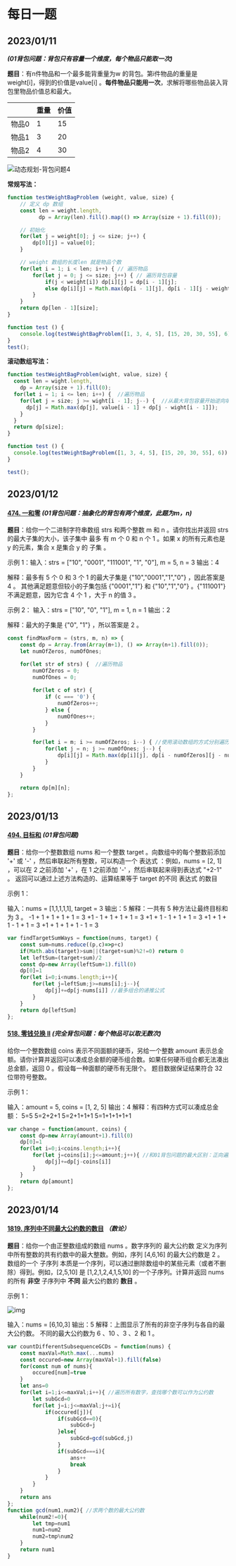 # 每日一题

## 2023/01/11

***(01背包问题：背包只有容量一个维度，每个物品只能取一次)***

**题目**：有n件物品和一个最多能背重量为w 的背包。第i件物品的重量是weight[i]，得到的价值是value[i] 。**每件物品只能用一次**，求解将哪些物品装入背包里物品价值总和最大。

|   | 重量 | 价值 |
| - | --- | ---- |
| 物品0  | 1  | 15  |
| 物品1  | 3  | 20  |
| 物品2  | 4  | 30  |

![动态规划-背包问题4](https://img-blog.csdnimg.cn/20210118163425129.jpg)

**常规写法：**

```javascript
function testWeightBagProblem (weight, value, size) {
    // 定义 dp 数组
    const len = weight.length,
          dp = Array(len).fill().map(() => Array(size + 1).fill(0));

    // 初始化
    for(let j = weight[0]; j <= size; j++) {
        dp[0][j] = value[0];
    }

    // weight 数组的长度len 就是物品个数
    for(let i = 1; i < len; i++) { // 遍历物品
        for(let j = 0; j <= size; j++) { // 遍历背包容量
            if(j < weight[i]) dp[i][j] = dp[i - 1][j];
            else dp[i][j] = Math.max(dp[i - 1][j], dp[i - 1][j - weight[i]] + value[i]);
        }
    }
	return dp[len - 1][size];
}

function test () {
    console.log(testWeightBagProblem([1, 3, 4, 5], [15, 20, 30, 55], 6));
}
test();
```

**滚动数组写法：**

```javascript
function testWeightBagProblem(wight, value, size) {
  const len = wight.length, 
    dp = Array(size + 1).fill(0);
  for(let i = 1; i <= len; i++) {  //遍历物品
    for(let j = size; j >= wight[i - 1]; j--) {  //从最大背包容量开始逆向填充dp数组，防止重复填充
      dp[j] = Math.max(dp[j], value[i - 1] + dp[j - wight[i - 1]]);
    }
  }
  return dp[size];
}

function test () {
  console.log(testWeightBagProblem([1, 3, 4, 5], [15, 20, 30, 55], 6));
}

test();
```

## 2023/01/12

#### [474. 一和零](https://leetcode.cn/problems/ones-and-zeroes/)  ***(01背包问题：抽象化的背包有两个维度，此题为m，n)***

**题目**：给你一个二进制字符串数组 strs 和两个整数 m 和 n 。请你找出并返回 strs 的最大子集的大小，该子集中 最多 有 m 个 0 和 n 个 1 。如果 x 的所有元素也是 y 的元素，集合 x 是集合 y 的 子集 。

示例 1：输入：strs = ["10", "0001", "111001", "1", "0"], m = 5, n = 3 输出：4

解释：最多有 5 个 0 和 3 个 1 的最大子集是 {"10","0001","1","0"} ，因此答案是 4 。 其他满足题意但较小的子集包括 {"0001","1"} 和 {"10","1","0"} 。{"111001"} 不满足题意，因为它含 4 个 1 ，大于 n 的值 3 。

示例 2： 输入：strs = ["10", "0", "1"], m = 1, n = 1 输出：2 

解释：最大的子集是 {"0", "1"} ，所以答案是 2 。

```javascript
const findMaxForm = (strs, m, n) => {
    const dp = Array.from(Array(m+1), () => Array(n+1).fill(0));
    let numOfZeros, numOfOnes;

    for(let str of strs) {  //遍历物品
        numOfZeros = 0;
        numOfOnes = 0;
    
        for(let c of str) {
            if (c === '0') {
                numOfZeros++;
            } else {
                numOfOnes++;
            }
        }

        for(let i = m; i >= numOfZeros; i--) { //使用滚动数组的方式分别遍历m，n两个维度，都是从大到小填充
            for(let j = n; j >= numOfOnes; j--) {
                dp[i][j] = Math.max(dp[i][j], dp[i - numOfZeros][j - numOfOnes] + 1);
            }
        }
    }

    return dp[m][n];
};
```

## 2023/01/13

#### [494. 目标和](https://leetcode.cn/problems/target-sum/)     ***(01背包问题)***

**题目**：给你一个整数数组 nums 和一个整数 target 。向数组中的每个整数前添加 '+' 或 '-' ，然后串联起所有整数，可以构造一个 表达式 ：例如，nums = [2, 1] ，可以在 2 之前添加 '+' ，在 1 之前添加 '-' ，然后串联起来得到表达式 "+2-1" 。
返回可以通过上述方法构造的、运算结果等于 target 的不同 表达式 的数目

示例 1：

输入：nums = [1,1,1,1,1], target = 3
输出：5
解释：一共有 5 种方法让最终目标和为 3 。
-1 + 1 + 1 + 1 + 1 = 3
+1 - 1 + 1 + 1 + 1 = 3
+1 + 1 - 1 + 1 + 1 = 3
+1 + 1 + 1 - 1 + 1 = 3
+1 + 1 + 1 + 1 - 1 = 3

```javascript
var findTargetSumWays = function(nums, target) {
    const sum=nums.reduce((p,c)=>p+c)
    if(Math.abs(target)>sum||(target+sum)%2!=0) return 0
    let leftSum=(target+sum)/2
    const dp=new Array(leftSum+1).fill(0)
    dp[0]=1
    for(let i=0;i<nums.length;i++){
        for(let j=leftSum;j>=nums[i];j--){
            dp[j]+=dp[j-nums[i]] //最多组合的递推公式
        }
    }
    return dp[leftSum]
};
```

#### [518. 零钱兑换 II](https://leetcode.cn/problems/coin-change-ii/)   ***(完全背包问题：每个物品可以取无数次)***

给你一个整数数组 coins 表示不同面额的硬币，另给一个整数 amount 表示总金额。请你计算并返回可以凑成总金额的硬币组合数。如果任何硬币组合都无法凑出总金额，返回 0 。假设每一种面额的硬币有无限个。 题目数据保证结果符合 32 位带符号整数。

示例 1：

输入：amount = 5, coins = [1, 2, 5]
输出：4
解释：有四种方式可以凑成总金额：
5=5
5=2+2+1
5=2+1+1+1
5=1+1+1+1+1

```javascript
var change = function(amount, coins) {
    const dp=new Array(amount+1).fill(0)
    dp[0]=1
    for(let i=0;i<coins.length;i++){
        for(let j=coins[i];j<=amount;j++){ //和01背包问题的最大区别：正向遍历
            dp[j]+=dp[j-coins[i]]
        }
    }
    return dp[amount]
};
```



## 2023/01/14

#### [1819. 序列中不同最大公约数的数目](https://leetcode.cn/problems/number-of-different-subsequences-gcds/)    ***（数论）***

**题目**：给你一个由正整数组成的数组 nums 。数字序列的 最大公约数 定义为序列中所有整数的共有约数中的最大整数。例如，序列 [4,6,16] 的最大公约数是 2 。数组的一个 子序列 本质是一个序列，可以通过删除数组中的某些元素（或者不删除）得到。例如，[2,5,10] 是 [1,2,1,2,4,1,5,10] 的一个子序列。计算并返回 nums 的所有 **非空** 子序列中 **不同** 最大公约数的 **数目** 。

示例 1：

![img](https://assets.leetcode-cn.com/aliyun-lc-upload/uploads/2021/04/03/image-1.png)

输入：nums = [6,10,3]
输出：5
解释：上图显示了所有的非空子序列与各自的最大公约数。
不同的最大公约数为 6 、10 、3 、2 和 1 。

```javascript
var countDifferentSubsequenceGCDs = function(nums) {
    const maxVal=Math.max(...nums)
    const occured=new Array(maxVal+1).fill(false)
    for(const num of nums){
        occured[num]=true
    }
    let ans=0
    for(let i=1;i<=maxVal;i++){ //遍历所有数字，查找哪个数可以作为公约数
        let subGcd=0
        for(let j=i;j<=maxVal;j+=i){
            if(occured[j]){
                if(subGcd==0){
                    subGcd=j
                }else{
                    subGcd=gcd(subGcd,j)
                }
                if(subGcd===i){
                    ans++
                    break
                }
            }
        }
    }
    return ans
};
function gcd(num1,num2){ //求两个数的最大公约数
    while(num2!=0){
        let tmp=num1
        num1=num2
        num2=tmp%num2
    }
    return num1
}
```

